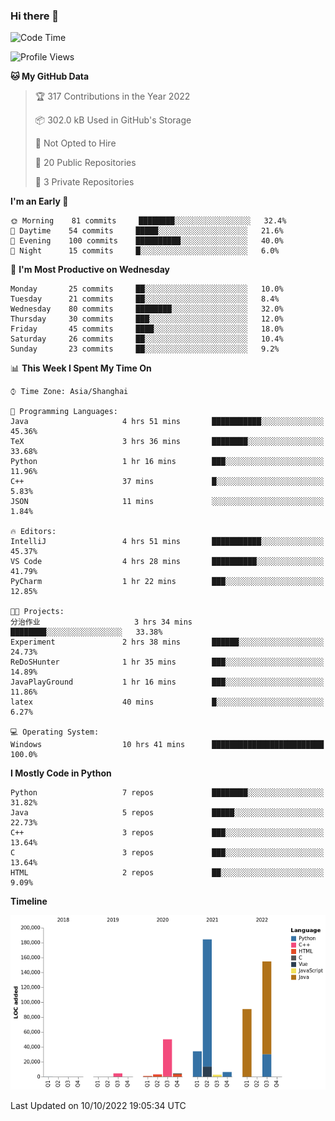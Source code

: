 ### Hi there 👋

<!--START_SECTION:waka-->
![Code Time](http://img.shields.io/badge/Code%20Time-570%20hrs%2032%20mins-blue)

![Profile Views](http://img.shields.io/badge/Profile%20Views-0-blue)

**🐱 My GitHub Data** 

> 🏆 317 Contributions in the Year 2022
 > 
> 📦 302.0 kB Used in GitHub's Storage 
 > 
> 🚫 Not Opted to Hire
 > 
> 📜 20 Public Repositories 
 > 
> 🔑 3 Private Repositories  
 > 
**I'm an Early 🐤** 

```text
🌞 Morning    81 commits     ████████░░░░░░░░░░░░░░░░░   32.4% 
🌆 Daytime    54 commits     █████░░░░░░░░░░░░░░░░░░░░   21.6% 
🌃 Evening    100 commits    ██████████░░░░░░░░░░░░░░░   40.0% 
🌙 Night      15 commits     █░░░░░░░░░░░░░░░░░░░░░░░░   6.0%

```
📅 **I'm Most Productive on Wednesday** 

```text
Monday       25 commits     ██░░░░░░░░░░░░░░░░░░░░░░░   10.0% 
Tuesday      21 commits     ██░░░░░░░░░░░░░░░░░░░░░░░   8.4% 
Wednesday    80 commits     ████████░░░░░░░░░░░░░░░░░   32.0% 
Thursday     30 commits     ███░░░░░░░░░░░░░░░░░░░░░░   12.0% 
Friday       45 commits     ████░░░░░░░░░░░░░░░░░░░░░   18.0% 
Saturday     26 commits     ██░░░░░░░░░░░░░░░░░░░░░░░   10.4% 
Sunday       23 commits     ██░░░░░░░░░░░░░░░░░░░░░░░   9.2%

```


📊 **This Week I Spent My Time On** 

```text
⌚︎ Time Zone: Asia/Shanghai

💬 Programming Languages: 
Java                     4 hrs 51 mins       ███████████░░░░░░░░░░░░░░   45.36% 
TeX                      3 hrs 36 mins       ████████░░░░░░░░░░░░░░░░░   33.68% 
Python                   1 hr 16 mins        ███░░░░░░░░░░░░░░░░░░░░░░   11.96% 
C++                      37 mins             █░░░░░░░░░░░░░░░░░░░░░░░░   5.83% 
JSON                     11 mins             ░░░░░░░░░░░░░░░░░░░░░░░░░   1.84%

🔥 Editors: 
IntelliJ                 4 hrs 51 mins       ███████████░░░░░░░░░░░░░░   45.37% 
VS Code                  4 hrs 28 mins       ██████████░░░░░░░░░░░░░░░   41.79% 
PyCharm                  1 hr 22 mins        ███░░░░░░░░░░░░░░░░░░░░░░   12.85%

🐱‍💻 Projects: 
分治作业                     3 hrs 34 mins       ████████░░░░░░░░░░░░░░░░░   33.38% 
Experiment               2 hrs 38 mins       ██████░░░░░░░░░░░░░░░░░░░   24.73% 
ReDoSHunter              1 hr 35 mins        ███░░░░░░░░░░░░░░░░░░░░░░   14.89% 
JavaPlayGround           1 hr 16 mins        ███░░░░░░░░░░░░░░░░░░░░░░   11.86% 
latex                    40 mins             █░░░░░░░░░░░░░░░░░░░░░░░░   6.27%

💻 Operating System: 
Windows                  10 hrs 41 mins      █████████████████████████   100.0%

```

**I Mostly Code in Python** 

```text
Python                   7 repos             ████████░░░░░░░░░░░░░░░░░   31.82% 
Java                     5 repos             █████░░░░░░░░░░░░░░░░░░░░   22.73% 
C++                      3 repos             ███░░░░░░░░░░░░░░░░░░░░░░   13.64% 
C                        3 repos             ███░░░░░░░░░░░░░░░░░░░░░░   13.64% 
HTML                     2 repos             ██░░░░░░░░░░░░░░░░░░░░░░░   9.09%

```


**Timeline**

![Chart not found](https://raw.githubusercontent.com/SuperMaxine/SuperMaxine/main/charts/bar_graph.png) 


 Last Updated on 10/10/2022 19:05:34 UTC
<!--END_SECTION:waka-->

<!--
**SuperMaxine/SuperMaxine** is a ✨ _special_ ✨ repository because its `README.md` (this file) appears on your GitHub profile.

Here are some ideas to get you started:

- 🔭 I’m currently working on ...
- 🌱 I’m currently learning ...
- 👯 I’m looking to collaborate on ...
- 🤔 I’m looking for help with ...
- 💬 Ask me about ...
- 📫 How to reach me: ...
- 😄 Pronouns: ...
- ⚡ Fun fact: ...
-->

